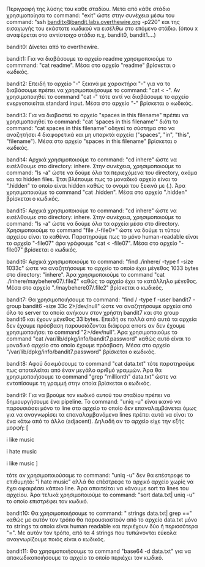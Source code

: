 Περιγραφή της λύσης του καθε σταδίου. Μετά από κάθε στάδιο χρησιμοποίησα το command: "exit" ώστε στην συνέχεια μέσω του command:
"ssh banditx@bandit.labs.overthewire.org -p220" και της εισαγωγής του εκάστοτε κωδικού να εισέλθω στο επόμενο στάδιο.
(όπου x αναφέρεται στο αντίστοιχο στάδιο π.χ. bandit0, bandit1....) 

bandit0: Δίνεται από το overthewire.
 
bandit1: Για να διαβάσουμε το αρχείο readme χρησιμοποιούμε το commmand: "cat readme". Μέσα στο αρχείο "readme" βρίσκεται ο κωδικός.
 
bandit2: Επειδή το αρχείο "-" ξεκινά με χαρακτήρα "-" για να το διαβάσουμε πρέπει να χρησιμοποιήσουμε το command: "cat < -". Αν χρησιμοποιηθεί το command "cat -" τότε αντί να διαβάσουμε το αρχείο ενεργοποιείται standard input. Μέσα στο αρχείο "-" βρίσκεται ο κωδικός. 

bandit3: Για να διαβαστεί το αρχείο "spaces in this filename" πρέπει να χρησιμοποιηθεί το command: "cat 'spaces in this filename'" διότι το command: "cat spaces in this filename" οδηγεί το σύστημα στο να αναζητήσει 4 διαφορετικά και μη υπαρκτά αρχεία ("spaces", "in", "this", "filename"). Μέσα στο αρχείο "spaces in this filename" βρίσκεται ο κωδικός.

bandit4: Αρχικά χρησιμοποιούμε το command: "cd inhere" ώστε να εισέλθουμε στο directory: inhere. Στην συνέχεια, χρησιμοποιούμε το command: "ls -a" ώστε να δούμε όλα τα περιεχόμενα του directory, ακόμα και τα hidden files. Έτσι βλέπουμε πως το μοναδικό αρχείο είναι το ".hidden" το οποίο είναι hidden καθώς το ονομά του ξεκινά με (.). Άρα χρησιμοποιούμε το command "cat .hidden". Μέσα στο αρχείο ".hidden" βρίσκεται ο κωδικός.

bandit5: Αρχικά χρησιμοποιούμε το command: "cd inhere" ώστε να εισέλθουμε στο directory: inhere. Στην συνέχεια, χρησιμοποιούμε το command: "ls -a" ώστε να δούμε όλα τα αρχεία μέσα στο directory. Χρησιμοποιούμε το command "file ./-file0*" ώστε να δούμε τι τύπου αρχείου είναι το καθένα. Παρατηρούμε πως το μόνο human-readable είναι το αρχείο "-file07" άρα γράφουμε "cat < -file07". Μέσα στο αρχείο "-file07" βρίσκεται ο κωδικός.

bandit6: Αρχικά χρησιμοποιούμε το command: "find ./inhere/ -type f -size 1033c" ώστε να αναζητήσουμε το αρχείο το οποίο έχει μέγεθος 1033 bytes στο directory: "inhere". Άρα χρησιμοποιούμε το command "cat ./inhere/maybehere07/.file2" καθώς το αρχείο έχει το κατάλληλο μέγεθος. Μέσα στο αρχείο "./maybehere07/.file2" βρίσκεται ο κωδικός.

bandit7: Θα χρησιμοποιήσουμε το command: "find / -type f -user bandit7 -group bandit6 -size 33c 2>/dev/null" ώστε να αναζητήσουμε αρχεία από όλο το server τα οποία ανήκουν στον χρήστη bandit7 και στο group bandit6 και έχουν μέγεθος 33 bytes. Επειδή σε πολλά από αυτά τα αρχεία δεν έχουμε πρόσβαση παρουσιάζονται διάφορα errors αν δεν έχουμε χρησιμοποιήσει το command "2>/dev/null".  Άρα χρησιμοποιούμε το command "cat /var/lib/dpkg/info/bandit7.password" καθώς αυτό είναι το μοναδικό αρχείο στο οποίο έχουμε πρόσβαση. Μέσα στο αρχείο "/var/lib/dpkg/info/bandit7.password" βρίσκεται ο κωδικός.

bandit8: Αφού δοκιμάσουμε το command "cat data.txt" τότε παρατηρούμε πως αποτελείται από έναν μεγάλο αριθμό γραμμών. Άρα θα χρησιμοποιήσουμε το command "grep "millionth" data.txt" ώστε να εντοπίσουμε τη γραμμή στην οποία βρίσκεται ο κωδικός.


bandit9: Για να βρούμε τον κωδικό αυτού του σταδίου πρέπει να δημιουργήσουμε ένα pipeline. Το command: "uniq -u" είναι ικανό να παρουσιάσει μόνο το line στο αρχείο το οποίο δεν επαναλαμβάνεται όμως για να αναγνωρίσει τα επαναλαμβανόμενα lines πρέπει αυτά να είναι το ένα κάτω από το άλλο (adjacent). Δηλαδή αν το αρχείο είχε την εξής μορφή: [

i like music

i hate music

i like music
]

τότε αν χρησιμοποιούσαμε το command: "uniq -u" δεν θα επέστρεφε το επιθυμητό: "i hate music" αλλά θα επέστρεφε το αρχικό αρχείο χωρίς να έχει αφαιρέσει κάποιο line. Άρα απαιτείται να κάνουμε sort τα lines του αρχείου. Άρα τελικά χρησιμοποιούμε το command: "sort data.txt| uniq -u" το οποίο επιστρέφει τον κωδικό.


bandit10: Θα χρησιμοποιήσουμε το command: " strings data.txt| grep ==" καθώς με αυτόν τον τρόπο θα παρουσιαστούν από το αρχείο data.txt μόνο τα strings τα οποία είναι human readable και περιέχουν δύο ή περισσότερα "=". Με αυτόν τον τρόπο, από τα 4 strings που τυπώνονται εύκολα αναγνωρίζουμε ποιός είναι ο κωδικός.

bandit11: Θα χρησιμοποιήσουμε το command "base64 -d data.txt" για να αποκωδικοποιήσουμε το αρχείο το οποίο περιέχει τον κωδικό.


